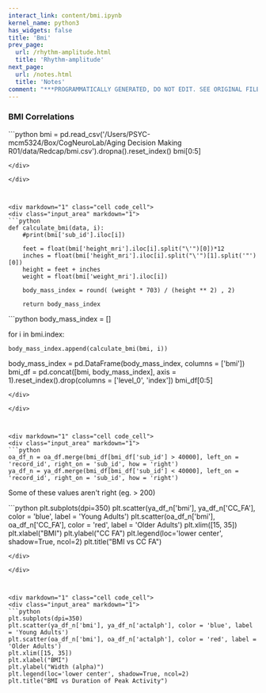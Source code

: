 ```yaml
---
interact_link: content/bmi.ipynb
kernel_name: python3
has_widgets: false
title: 'Bmi'
prev_page:
  url: /rhythm-amplitude.html
  title: 'Rhythm-amplitude'
next_page:
  url: /notes.html
  title: 'Notes'
comment: "***PROGRAMMATICALLY GENERATED, DO NOT EDIT. SEE ORIGINAL FILES IN /content***"
---
```

### BMI Correlations



<div markdown="1" class="cell code_cell">
<div class="input_area" markdown="1">
```python
bmi = pd.read_csv('/Users/PSYC-mcm5324/Box/CogNeuroLab/Aging Decision Making R01/data/Redcap/bmi.csv').dropna().reset_index()
bmi[0:5]

```
</div>

</div>



<div markdown="1" class="cell code_cell">
<div class="input_area" markdown="1">
```python
def calculate_bmi(data, i):
    #print(bmi['sub_id'].iloc[i])
    
    feet = float(bmi['height_mri'].iloc[i].split("\'")[0])*12
    inches = float(bmi['height_mri'].iloc[i].split("\'")[1].split('"')[0])
    height = feet + inches
    weight = float(bmi['weight_mri'].iloc[i])
    
    body_mass_index = round( (weight * 703) / (height ** 2) , 2)
    
    return body_mass_index

```
</div>

</div>



<div markdown="1" class="cell code_cell">
<div class="input_area" markdown="1">
```python
body_mass_index = []

for i in bmi.index:
    
    body_mass_index.append(calculate_bmi(bmi, i))

body_mass_index = pd.DataFrame(body_mass_index, columns = ['bmi'])
bmi_df = pd.concat([bmi, body_mass_index], axis = 1).reset_index().drop(columns = ['level_0', 'index'])
bmi_df[0:5]

```
</div>

</div>



<div markdown="1" class="cell code_cell">
<div class="input_area" markdown="1">
```python
oa_df_n = oa_df.merge(bmi_df[bmi_df['sub_id'] > 40000], left_on = 'record_id', right_on = 'sub_id', how = 'right')
ya_df_n = ya_df.merge(bmi_df[bmi_df['sub_id'] < 40000], left_on = 'record_id', right_on = 'sub_id', how = 'right')

```
</div>

</div>



Some of these values aren't right (eg. > 200)



<div markdown="1" class="cell code_cell">
<div class="input_area" markdown="1">
```python
plt.subplots(dpi=350)
plt.scatter(ya_df_n['bmi'], ya_df_n['CC_FA'], color = 'blue', label = 'Young Adults')
plt.scatter(oa_df_n['bmi'], oa_df_n['CC_FA'], color = 'red', label = 'Older Adults')
plt.xlim([15, 35])
plt.xlabel("BMI")
plt.ylabel("CC FA")
plt.legend(loc='lower center', shadow=True, ncol=2)
plt.title("BMI vs CC FA")

```
</div>

</div>



<div markdown="1" class="cell code_cell">
<div class="input_area" markdown="1">
```python
plt.subplots(dpi=350)
plt.scatter(ya_df_n['bmi'], ya_df_n['actalph'], color = 'blue', label = 'Young Adults')
plt.scatter(oa_df_n['bmi'], oa_df_n['actalph'], color = 'red', label = 'Older Adults')
plt.xlim([15, 35])
plt.xlabel("BMI")
plt.ylabel("Width (alpha)")
plt.legend(loc='lower center', shadow=True, ncol=2)
plt.title("BMI vs Duration of Peak Activity")

```
</div>

</div>

